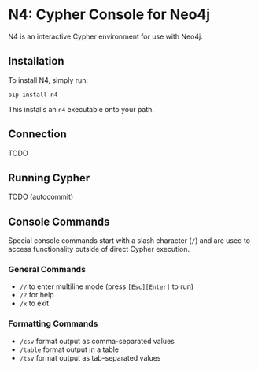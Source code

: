 # N4: Cypher Console for Neo4j

N4 is an interactive Cypher environment for use with Neo4j.


## Installation
To install N4, simply run:
```
pip install n4
```

This installs an `n4` executable onto your path.


## Connection
TODO


## Running Cypher
TODO (autocommit)


## Console Commands
Special console commands start with a slash character (`/`) and are used to access functionality outside of direct Cypher execution.

### General Commands
- `//`      to enter multiline mode (press `[Esc][Enter]` to run)
- `/?`      for help
- `/x`      to exit

### Formatting Commands
- `/csv`    format output as comma-separated values
- `/table`  format output in a table
- `/tsv`    format output as tab-separated values
